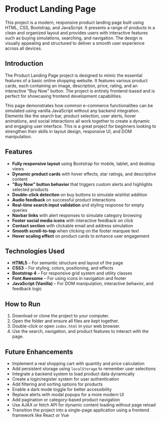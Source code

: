# Product Landing Page

This project is a modern, responsive product landing page built using HTML, CSS, Bootstrap, and JavaScript. It presents a range of products in a clean and organized layout and provides users with interactive features such as buying simulations, searching, and navigation. The design is visually appealing and structured to deliver a smooth user experience across all devices.

## Introduction

The Product Landing Page project is designed to mimic the essential features of a basic online shopping website. It features various product cards, each containing an image, description, price, rating, and an interactive "Buy Now" button. The project is entirely frontend-based and is perfect for showcasing frontend development capabilities.

This page demonstrates how common e-commerce functionalities can be simulated using vanilla JavaScript without any backend integration. Elements like the search bar, product selection, user alerts, hover animations, and social interactions all work together to create a dynamic and engaging user interface. This is a great project for beginners looking to strengthen their skills in layout design, responsive UI, and DOM manipulation.

## Features

* **Fully responsive layout** using Bootstrap for mobile, tablet, and desktop views
* **Dynamic product cards** with hover effects, star ratings, and descriptive content
* **"Buy Now" button behavior** that triggers custom alerts and highlights selected products
* **Double-click detection** on buy buttons to simulate wishlist addition
* **Audio feedback** on successful product interactions
* **Real-time search input validation** and styling response for empty queries
* **Navbar links** with alert responses to simulate category browsing
* **Footer social media icons** with interactive feedback on click
* **Contact section** with clickable email and address simulation
* **Smooth scroll-to-top** when clicking on the footer marquee text
* **Hover scaling effect** on product cards to enhance user engagement

## Technologies Used

* **HTML5** – For semantic structure and layout of the page
* **CSS3** – For styling, colors, positioning, and effects
* **Bootstrap 4** – For responsive grid system and utility classes
* **Font Awesome** – For using icons in navigation and footer
* **JavaScript (Vanilla)** – For DOM manipulation, interactive behavior, and feedback logic

## How to Run

1. Download or clone the project to your computer.
2. Open the folder and ensure all files are kept together.
3. Double-click or open `index.html` in your web browser.
4. Use the search, navigation, and product features to interact with the page.

## Future Enhancements

* Implement a real shopping cart with quantity and price calculation
* Add persistent storage using `localStorage` to remember user selections
* Integrate a backend system to load product data dynamically
* Create a login/register system for user authentication
* Add filtering and sorting options for products
* Enable a dark mode toggle for better accessibility
* Replace alerts with modal popups for a more modern UI
* Add pagination or category-based product navigation
* Use AJAX or fetch API for dynamic content loading without page reload
* Transition the project into a single-page application using a frontend framework like React or Vue

